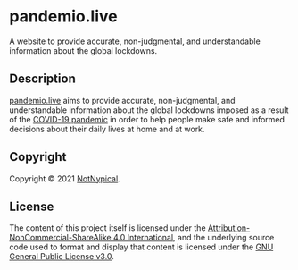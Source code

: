 
#  pandemio.live

A website to provide accurate, non-judgmental, and understandable information about the global lockdowns.


## Description

[pandemio.live](https://pandemio.live/) aims to provide accurate, non-judgmental, and understandable information about the global lockdowns imposed as a result of the [COVID-19 pandemic](https://en.wikipedia.org/wiki/2019%E2%80%9320_coronavirus_pandemic) in order to help people make safe and informed decisions about their daily lives at home and at work.


## Copyright

Copyright &copy; 2021 [NotNypical](https://notnypical.github.io).


## License

The content of this project itself is licensed under the [Attribution-NonCommercial-ShareAlike 4.0 International](https://creativecommons.org/licenses/by-nc-sa/4.0/), and the underlying source code used to format and display that content is licensed under the [GNU General Public License v3.0](LICENSE).
